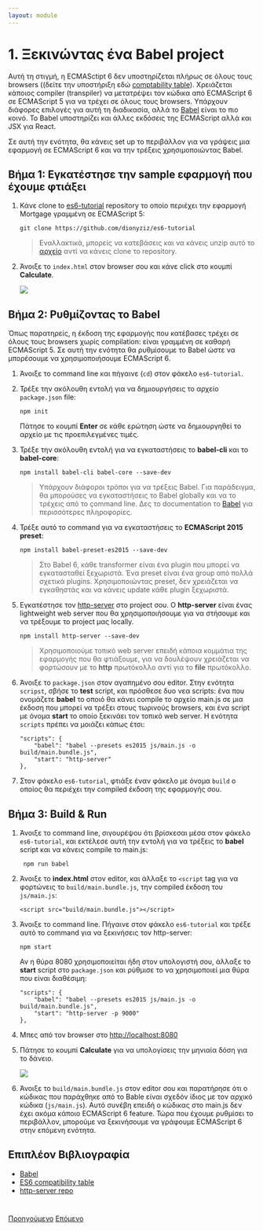 ```yaml
---
layout: module
---
```

# 1. Ξεκινώντας ένα Babel project

Αυτή τη στιγμή, η ECMASctipt 6 δεν υποστηρίζεται πλήρως σε όλους τους browsers ((δείτε την υποστήριξη εδώ [comptability table](http://kangax.github.io/compat-table/es6/)). Χρειάζεται κάποιος compiler (transpiler) να μετατρέψει τον κώδικα από ECMAScript 6 σε ECMAScript 5 για να τρέχει σε όλους τους browsers. Υπάρχουν διάφορες επιλογές για αυτή τη διαδικασία, αλλά το [Babel](http://babeljs.io/) είναι το πιο κοινό. Το Babel υποστηρίζει και άλλες εκδόσεις της ECMAScript αλλά και JSX για React.

Σε αυτή την ενότητα, θα κάνεις set up το περιβάλλον για να γράψεις μια εφαρμογή σε ECMAScript 6 και να την τρέξεις χρησιμοποιώντας Babel.

## Βήμα 1: Εγκατέστησε την sample εφαρμογή που έχουμε φτιάξει

1. Κάνε clone to [es6-tutorial](https://github.com/dionyziz/es6-tutorial/) repository το οποίο περιέχει την εφαρμογή Mortgage γραμμένη σε ECMAScript 5:

	```
	git clone https://github.com/dionyziz/es6-tutorial
	```

	> Εναλλακτικά, μπορείς να κατεβάσεις και να κάνεις unzip αυτό το [αρχείο](https://github.com/ccoenraets/es6-tutorial/archive/master.zip) αντί να κάνεις clone το repository.

1. Άνοιξε το `index.html` στον browser σου και κάνε click στο κουμπί **Calculate**.

    ![](images/calc-file.jpg)


## Βήμα 2: Ρυθμίζοντας το Babel

Όπως παρατηρείς, η έκδοση της εφαρμογής που κατέβασες τρέχει σε όλους τους browsers χωρίς compilation: είναι γραμμένη σε καθαρή ECMAScript 5. Σε αυτή την ενότητα θα ρυθμίσουμε το Babel ώστε να μπορέσουμε να χρησιμοποιήσουμε ECMAScript 6.

1. Άνοιξε το command line και πήγαινε (`cd`) στον φάκελο `es6-tutorial`.

1. Τρέξε την ακόλουθη εντολή για να δημιουργήσεις το αρχείο `package.json` file:

    ```
    npm init
    ```

    Πάτησε το κουμπί **Enter** σε κάθε ερώτηση ώστε να δημιουργηθεί το αρχείο με τις προεπιλεγμένες τιμές.
     
1. Τρέξε την ακόλουθη εντολή για να εγκαταστήσεις το **babel-cli** και το **babel-core**:

	```
	npm install babel-cli babel-core --save-dev
	```
	
	> Υπάρχουν διάφοροι τρόποι για να τρέξεις Babel. Για παράδειγμα, θα μπορούσες να εγκαταστήσεις το Babel globally και να το τρέχεις από το çommand line. Δες το documentation το [Babel](http://babeljs.io/docs/setup/) για περισσότερες πληροφορίες.


1. Τρέξε αυτό το command για να εγκαταστήσεις το **ECMAScript 2015 preset**:
	
	```
	npm install babel-preset-es2015 --save-dev
	```
	
	> Στο Babel 6, κάθε transformer είναι ένα plugin που μπορεί να εγκατασταθεί ξεχωριστά. Ένα preset είναι ένα group από πολλά σχετικά plugins. Χρησιμοποιώντας preset, δεν χρειάζεται να εγκαθηστάς και να κάνεις update κάθε plugin ξεχωριστά.
	

1. Εγκατέστησε τον [http-server](https://github.com/indexzero/http-server) στο project σου. Ο **http-server** είναι ένας lightweight web server που θα χρησιμοποιήσουμε για να στήσουμε και να τρέξουμε το project μας locally. 

	```
	npm install http-server --save-dev
	```

	> Χρησιμοποιούμε τοπικό web server επειδή κάποια κομμάτια της εφαρμογής που θα φτιάξουμε, για να δουλέψουν χρειάζεται να φορτώσουν με το **http** πρωτόκολλο αντί για το **file** πρωτόκολλο.

1. Άνοιξε το `package.json` στον αγαπημένο σου editor. Στην ενότητα `scripst`, σβήσε το **test** script, και πρόσθεσε δυο νεα scripts: ένα που ονομάζετε **babel** το οποιό θα κάνει compile το αρχείο main.js σε μια έκδοση που μπορεί να τρέξει στους τωρινούς browsers, και ένα script με όνομα **start** το οποίο ξεκινάει τον τοπικό web server. Η ενότητα `scripts` πρέπει να μοιάζει κάπως έτσι:

	```
	"scripts": {
        "babel": "babel --presets es2015 js/main.js -o build/main.bundle.js",
		"start": "http-server"
	},
	```

1. Στον φάκελο `es6-tutorial`, φτιάξε έναν φάκελο με όνομα `build` ο οποίος θα περιέχει την compiled έκδοση της εφαρμογής σου.
	
## Βήμα 3: Build & Run	


1. Άνοιξε το command line, σιγουρέψου ότι βρίσκεσαι μέσα στον φάκελο `es6-tutorial`, και εκτέλεσε αυτή την εντολή για να τρέξεις το **babel** script και να κάνεις compile το main.js:

	```
	 npm run babel
	```

1. Άνοιξε το **index.html** στον editor, και άλλαξε το ```<script``` tag για να φορτώνεις το `build/main.bundle.js`, την compiled έκδοση του `js/main.js`:

	```
	<script src="build/main.bundle.js"></script>
	```

1. Άνοιξε το command line. Πήγαινε στον φάκελο `es6-tutorial` και τρέξε αυτό το command για να ξεκινήσεις τον http-server:

	```
	npm start
	```

	Αν η θύρα 8080 χρησιμοποιείται ήδη στον υπολογιστή σου, άλλαξε το **start** script στο `package.json` και ρύθμισε το να χρησιμοποιεί μια θύρα που είναι διαθέσιμη:

	```
	"scripts": {
        "babel": "babel --presets es2015 js/main.js -o build/main.bundle.js",
	    "start": "http-server -p 9000"
	},
	```

1. Μπες από τον browser στο [http://localhost:8080](http://localhost:8080)

1. Πάτησε το κουμπί **Calculate** για να υπολογίσεις την μηνιαία δόση για το δάνειο.

	![](images/calc-http.jpg)
	
1. Άνοιξε το `build/main.bundle.js` στον editor σου και παρατήρησε ότι ο κώδικας που παράχθηκε από το Bable είναι σχεδόν ίδιος με τον αρχικό κώδικα (`js/main.js`). Αυτό συνέβη επειδή ο κώδικας στο main.js δεν έχει ακόμα κάποιο ECMAScript 6 feature. Τώρα που έχουμε ρυθμίσει το περιβάλλον, μπορούμε να ξεκινήσουμε να γράφουμε ECMAScript 6 στην επόμενη ενότητα.


## Επιπλέον Βιβλιογραφία

- [Babel](http://babeljs.io/) 
- [ES6 compatibility table](https://kangax.github.io/compat-table/es6/)
- [http-server repo](https://github.com/indexzero/http-server)

<div class="row" style="margin-top:40px;">
<div class="col-sm-12">
<a href="index.html" class="btn btn-default"><i class="glyphicon glyphicon-chevron-left"></i> Προηγούμενο</a>
<a href="ecmascript6-let.html" class="btn btn-default pull-right">Επόμενο <i class="glyphicon glyphicon-chevron-right"></i></a>
</div>
</div>

